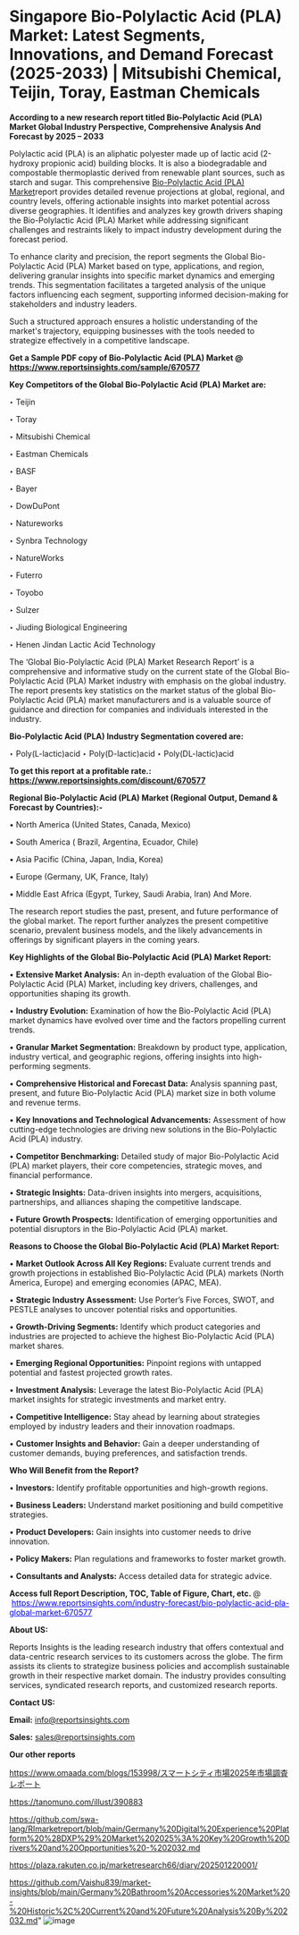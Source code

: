 # Singapore Bio-Polylactic Acid (PLA) Market: Latest Segments, Innovations, and Demand Forecast (2025-2033) | Mitsubishi Chemical, Teijin, Toray, Eastman Chemicals

<strong>According to a new research report titled Bio-Polylactic Acid (PLA) Market Global Industry Perspective, Comprehensive Analysis And Forecast by 2025 – 2033</strong>

Polylactic acid (PLA) is an aliphatic polyester made up of lactic acid (2-hydroxy propionic acid) building blocks. It is also a biodegradable and compostable thermoplastic derived from renewable plant sources, such as starch and sugar. This comprehensive <a href=https://www.reportsinsights.com/sample/670577>Bio-Polylactic Acid (PLA) Market</a>report provides detailed revenue projections at global, regional, and country levels, offering actionable insights into market potential across diverse geographies. It identifies and analyzes key growth drivers shaping the Bio-Polylactic Acid (PLA) Market while addressing significant challenges and restraints likely to impact industry development during the forecast period.

To enhance clarity and precision, the report segments the Global Bio-Polylactic Acid (PLA) Market based on type, applications, and region, delivering granular insights into specific market dynamics and emerging trends. This segmentation facilitates a targeted analysis of the unique factors influencing each segment, supporting informed decision-making for stakeholders and industry leaders.

Such a structured approach ensures a holistic understanding of the market's trajectory, equipping businesses with the tools needed to strategize effectively in a competitive landscape.

<strong>Get a Sample PDF copy of Bio-Polylactic Acid (PLA) Market </strong><strong>@<a href=https://www.reportsinsights.com/sample/670577 style=color:#0000ff;> https://www.reportsinsights.com/sample/670577</a></strong></font>

<strong>Key Competitors of the Global Bio-Polylactic Acid (PLA) Market are:</strong>

‣ Teijin

‣ Toray

‣ Mitsubishi Chemical

‣ Eastman Chemicals

‣ BASF

‣ Bayer

‣ DowDuPont

‣ Natureworks

‣ Synbra Technology

‣ NatureWorks

‣ Futerro

‣ Toyobo

‣ Sulzer

‣ Jiuding Biological Engineering

‣ Henen Jindan Lactic Acid Technology

The ‘Global Bio-Polylactic Acid (PLA) Market Research Report’ is a comprehensive and informative study on the current state of the Global Bio-Polylactic Acid (PLA) Market industry with emphasis on the global industry. The report presents key statistics on the market status of the global Bio-Polylactic Acid (PLA) market manufacturers and is a valuable source of guidance and direction for companies and individuals interested in the industry.

<strong>Bio-Polylactic Acid (PLA) Industry Segmentation covered are:</strong>

‣ Poly(L-lactic)acid
‣ Poly(D-lactic)acid
‣ Poly(DL-lactic)acid

<strong>To get this report at a profitable rate.: <a href=https://www.reportsinsights.com/discount/670577 style=color:#0000ff;>https://www.reportsinsights.com/discount/670577</a></strong></font>

<strong>Regional Bio-Polylactic Acid (PLA) Market (Regional Output, Demand &amp; Forecast by Countries):-</strong>

• North America (United States, Canada, Mexico)

• South America ( Brazil, Argentina, Ecuador, Chile)

• Asia Pacific (China, Japan, India, Korea)

• Europe (Germany, UK, France, Italy)

• Middle East Africa (Egypt, Turkey, Saudi Arabia, Iran) And More.

The research report studies the past, present, and future performance of the global market. The report further analyzes the present competitive scenario, prevalent business models, and the likely advancements in offerings by significant players in the coming years.

<strong>Key Highlights of the Global Bio-Polylactic Acid (PLA) Market Report:</strong>

• <strong>Extensive Market Analysis:</strong> An in-depth evaluation of the Global Bio-Polylactic Acid (PLA) Market, including key drivers, challenges, and opportunities shaping its growth.

• <strong>Industry Evolution:</strong> Examination of how the Bio-Polylactic Acid (PLA) market dynamics have evolved over time and the factors propelling current trends.

• <strong>Granular Market Segmentation:</strong> Breakdown by product type, application, industry vertical, and geographic regions, offering insights into high-performing segments.

• <strong>Comprehensive Historical and Forecast Data:</strong> Analysis spanning past, present, and future Bio-Polylactic Acid (PLA) market size in both volume and revenue terms.

• <strong>Key Innovations and Technological Advancements:</strong> Assessment of how cutting-edge technologies are driving new solutions in the Bio-Polylactic Acid (PLA) industry.

• <strong>Competitor Benchmarking:</strong> Detailed study of major Bio-Polylactic Acid (PLA) market players, their core competencies, strategic moves, and financial performance.

• <strong>Strategic Insights:</strong> Data-driven insights into mergers, acquisitions, partnerships, and alliances shaping the competitive landscape.

• <strong>Future Growth Prospects:</strong> Identification of emerging opportunities and potential disruptors in the Bio-Polylactic Acid (PLA) market.

<strong>Reasons to Choose the Global Bio-Polylactic Acid (PLA) Market Report:</strong>

• <strong>Market Outlook Across All Key Regions:</strong> Evaluate current trends and growth projections in established Bio-Polylactic Acid (PLA) markets (North America, Europe) and emerging economies (APAC, MEA).

• <strong>Strategic Industry Assessment:</strong> Use Porter’s Five Forces, SWOT, and PESTLE analyses to uncover potential risks and opportunities.

• <strong>Growth-Driving Segments:</strong> Identify which product categories and industries are projected to achieve the highest Bio-Polylactic Acid (PLA) market shares.

• <strong>Emerging Regional Opportunities:</strong> Pinpoint regions with untapped potential and fastest projected growth rates.

• <strong>Investment Analysis:</strong> Leverage the latest Bio-Polylactic Acid (PLA) market insights for strategic investments and market entry.

• <strong>Competitive Intelligence:</strong> Stay ahead by learning about strategies employed by industry leaders and their innovation roadmaps.

• <strong>Customer Insights and Behavior:</strong> Gain a deeper understanding of customer demands, buying preferences, and satisfaction trends.

<strong>Who Will Benefit from the Report?</strong>

• <strong>Investors:</strong> Identify profitable opportunities and high-growth regions.

• <strong>Business Leaders:</strong> Understand market positioning and build competitive strategies.

• <strong>Product Developers:</strong> Gain insights into customer needs to drive innovation.

• <strong>Policy Makers:</strong> Plan regulations and frameworks to foster market growth.

• <strong>Consultants and Analysts:</strong> Access detailed data for strategic advice.
</ul>
<strong>Access full Report Description, TOC, Table of Figure, Chart, etc. </strong>@  <a href=https://www.reportsinsights.com/industry-forecast/bio-polylactic-acid-pla-global-market-670577 style=color:#0000ff;>https://www.reportsinsights.com/industry-forecast/bio-polylactic-acid-pla-global-market-670577</a></font>

<strong><strong>About US</strong>:</strong>

Reports Insights is the leading research industry that offers contextual and data-centric research services to its customers across the globe. The firm assists its clients to strategize business policies and accomplish sustainable growth in their respective market domain. The industry provides consulting services, syndicated research reports, and customized research reports.

<strong>Contact US:</strong>

<p class=""""><b>Email:</b> <a href=mailto:info@reportsinsights.com>info@reportsinsights.com</a></p>
<p class=""""><b>Sales:</b> <a href=mailto:sales@reportsinsights.com>sales@reportsinsights.com</a></p>

<strong>Our other reports</strong>

<a href=https://www.omaada.com/blogs/153998/スマートシティ市場2025年市場調査レポート>https://www.omaada.com/blogs/153998/スマートシティ市場2025年市場調査レポート</a>

<a href=https://tanomuno.com/illust/390883>https://tanomuno.com/illust/390883</a>

<a href=https://github.com/swa-lang/RImarketreport/blob/main/Germany%20Digital%20Experience%20Platform%20%28DXP%29%20Market%202025%3A%20Key%20Growth%20Drivers%20and%20Opportunities%20-%202032.md>https://github.com/swa-lang/RImarketreport/blob/main/Germany%20Digital%20Experience%20Platform%20%28DXP%29%20Market%202025%3A%20Key%20Growth%20Drivers%20and%20Opportunities%20-%202032.md</a>

<a href=https://plaza.rakuten.co.jp/marketresearch66/diary/202501220001/>https://plaza.rakuten.co.jp/marketresearch66/diary/202501220001/</a>

<a href=https://github.com/Vaishu839/market-insights/blob/main/Germany%20Bathroom%20Accessories%20Market%20-%20Historic%2C%20Current%20and%20Future%20Analysis%20By%202032.md>https://github.com/Vaishu839/market-insights/blob/main/Germany%20Bathroom%20Accessories%20Market%20-%20Historic%2C%20Current%20and%20Future%20Analysis%20By%202032.md</a>"
![image](https://github.com/user-attachments/assets/b65e74e3-fb3b-4dd4-a057-c54297a398d5)
